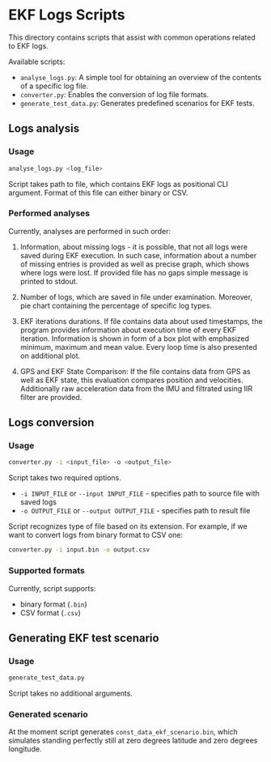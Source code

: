 # EKF Logs Scripts

This directory contains scripts that assist with common operations related to EKF logs.

Available scripts:
 - `analyse_logs.py`: A simple tool for obtaining an overview of the contents of a specific log file.
 - `converter.py`: Enables the conversion of log file formats.
 - `generate_test_data.py`: Generates predefined scenarios for EKF tests.

## Logs analysis

### Usage

```bash
analyse_logs.py <log_file>
```

Script takes path to file, which contains EKF logs as positional CLI argument. Format of this file can either binary
or CSV.

### Performed analyses

Currently, analyses are performed in such order:
1. Information, about missing logs - it is possible, that not all logs were saved during EKF execution. In such case,
information about a number of missing entries is provided as well as precise graph, which shows where logs were lost.
If provided file has no gaps simple message is printed to stdout.

2. Number of logs, which are saved in file under examination. Moreover, pie chart containing the percentage of specific
log types.

3. EKF iterations durations. If file contains data about used timestamps, the program provides information about
execution time of every EKF iteration. Information is shown in form of a box plot with emphasized minimum, maximum
and mean value. Every loop time is also presented on additional plot.

4. GPS and EKF State Comparison: If the file contains data from GPS as well as EKF state, this evaluation compares position and velocities. Additionally raw acceleration data from the IMU and filtrated using IIR filter are provided.

## Logs conversion

### Usage

```bash
converter.py -i <input_file> -o <output_file>
```

Script takes two required options.
 - `-i INPUT_FILE` or `--input INPUT_FILE` - specifies path to source file with saved logs
 - `-o OUTPUT_FILE` or `--output OUTPUT_FILE` - specifies path to result file

 Script recognizes type of file based on its extension. For example, if we want to convert logs from binary format to
 CSV one:
```bash
converter.py -i input.bin -o output.csv
```

### Supported formats

Currently, script supports:
 - binary format (`.bin`)
 - CSV format (`.csv`)

## Generating EKF test scenario

### Usage

```bash
generate_test_data.py
```

Script takes no additional arguments.

### Generated scenario

At the moment script generates `const_data_ekf_scenario.bin`, which simulates standing perfectly still at zero
degrees latitude and zero degrees longitude.
